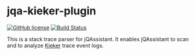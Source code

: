# jqa-kieker-plugin

[![GitHub license](https://img.shields.io/badge/License-GPL%20v3-blue.svg)](https://github.com/softvis-research/jqa-kieker-plugin/blob/master/LICENSE)
[![Build Status](https://travis-ci.com/softvis-research/jqa-kieker-plugin.svg?branch=development)](https://travis-ci.com/softvis-research/jqa-kieker-plugin)

This is a stack trace parser for jQAssistant. It enables jQAssistant to scan and to analyze [Kieker](https://github.com/kieker-monitoring/kieker) trace event logs.
